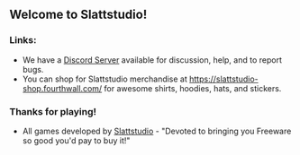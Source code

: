 ## Welcome to Slattstudio!
### Links:
* We have a [Discord Server](https://discord.gg/QkRrxN9F "Discord Server") available for discussion, help, and to report bugs.
* You can shop for Slattstudio merchandise at https://slattstudio-shop.fourthwall.com/ for awesome shirts, hoodies, hats, and stickers.

### Thanks for playing!
* All games developed by [Slattstudio](https://slattstudio.com/ "Slattstudio") - "Devoted to bringing you Freeware so good you'd pay to buy it!"
